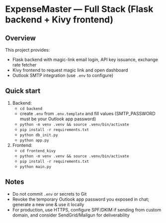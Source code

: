 # ExpenseMaster — Full Stack (Flask backend + Kivy frontend)

## Overview
This project provides:
- Flask backend with magic-link email login, API key issuance, exchange rate fetcher
- Kivy frontend to request magic link and open dashboard
- Outlook SMTP integration (use `.env` to configure)

## Quick start
1. Backend:
   - `cd backend`
   - create `.env` from `.env.template` and fill values (SMTP_PASSWORD must be your Outlook app password)
   - `python -m venv .venv && source .venv/bin/activate`
   - `pip install -r requirements.txt`
   - `python db_init.py`
   - `python app.py`
2. Frontend:
   - `cd frontend_kivy`
   - `python -m venv .venv && source .venv/bin/activate`
   - `pip install -r requirements.txt`
   - `python main.py`

## Notes
- Do not commit `.env` or secrets to Git
- Revoke the temporary Outlook app password you exposed in chat; generate a new one & use it locally
- For production, use HTTPS, configure SPF/DKIM if sending from custom domain, and consider SendGrid/Mailgun for deliverability
